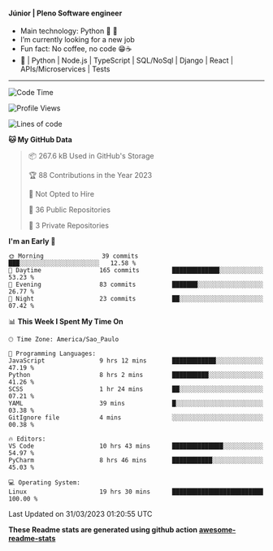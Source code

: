 #### Júnior | Pleno Software engineer 

- Main technology: Python 🐍 💖
- I’m currently looking for a new job
- Fun fact: No coffee, no code 😁☕
- 📖 | Python | Node.js | TypeScript | SQL/NoSql | Django | React | APIs/Microservices | Tests 
---
<!--START_SECTION:waka-->
![Code Time](http://img.shields.io/badge/Code%20Time-655%20hrs%204%20mins-blue)

![Profile Views](http://img.shields.io/badge/Profile%20Views-0-blue)

![Lines of code](https://img.shields.io/badge/From%20Hello%20World%20I%27ve%20Written-10.6%20million%20lines%20of%20code-blue)

**🐱 My GitHub Data** 

> 📦 267.6 kB Used in GitHub's Storage 
 > 
> 🏆 88 Contributions in the Year 2023
 > 
> 🚫 Not Opted to Hire
 > 
> 📜 36 Public Repositories 
 > 
> 🔑 3 Private Repositories 
 > 
**I'm an Early 🐤** 

```text
🌞 Morning                39 commits          ███░░░░░░░░░░░░░░░░░░░░░░   12.58 % 
🌆 Daytime                165 commits         █████████████░░░░░░░░░░░░   53.23 % 
🌃 Evening                83 commits          ███████░░░░░░░░░░░░░░░░░░   26.77 % 
🌙 Night                  23 commits          ██░░░░░░░░░░░░░░░░░░░░░░░   07.42 % 
```


📊 **This Week I Spent My Time On** 

```text
🕑︎ Time Zone: America/Sao_Paulo

💬 Programming Languages: 
JavaScript               9 hrs 12 mins       ████████████░░░░░░░░░░░░░   47.19 % 
Python                   8 hrs 2 mins        ██████████░░░░░░░░░░░░░░░   41.26 % 
SCSS                     1 hr 24 mins        ██░░░░░░░░░░░░░░░░░░░░░░░   07.21 % 
YAML                     39 mins             █░░░░░░░░░░░░░░░░░░░░░░░░   03.38 % 
GitIgnore file           4 mins              ░░░░░░░░░░░░░░░░░░░░░░░░░   00.38 % 

🔥 Editors: 
VS Code                  10 hrs 43 mins      ██████████████░░░░░░░░░░░   54.97 % 
PyCharm                  8 hrs 46 mins       ███████████░░░░░░░░░░░░░░   45.03 % 

💻 Operating System: 
Linux                    19 hrs 30 mins      █████████████████████████   100.00 % 
```


 Last Updated on 31/03/2023 01:20:55 UTC
<!--END_SECTION:waka-->

**These Readme stats are generated using github action [awesome-readme-stats](https://github.com/anmol098/waka-readme-stats)**
